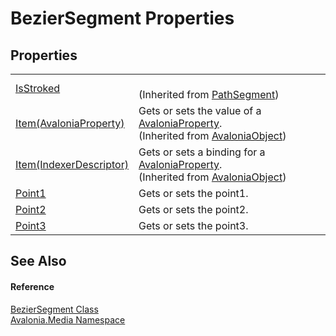 # BezierSegment Properties




## Properties
<table>
<tr>
<td><a href="P_Avalonia_Media_PathSegment_IsStroked">IsStroked</a></td>
<td><br />(Inherited from <a href="T_Avalonia_Media_PathSegment">PathSegment</a>)</td>
</tr>
<tr>
<td><a href="P_Avalonia_AvaloniaObject_Item">Item(AvaloniaProperty)</a></td>
<td>Gets or sets the value of a <a href="T_Avalonia_AvaloniaProperty">AvaloniaProperty</a>.<br />(Inherited from <a href="T_Avalonia_AvaloniaObject">AvaloniaObject</a>)</td>
</tr>
<tr>
<td><a href="P_Avalonia_AvaloniaObject_Item_1">Item(IndexerDescriptor)</a></td>
<td>Gets or sets a binding for a <a href="T_Avalonia_AvaloniaProperty">AvaloniaProperty</a>.<br />(Inherited from <a href="T_Avalonia_AvaloniaObject">AvaloniaObject</a>)</td>
</tr>
<tr>
<td><a href="P_Avalonia_Media_BezierSegment_Point1">Point1</a></td>
<td>Gets or sets the point1.</td>
</tr>
<tr>
<td><a href="P_Avalonia_Media_BezierSegment_Point2">Point2</a></td>
<td>Gets or sets the point2.</td>
</tr>
<tr>
<td><a href="P_Avalonia_Media_BezierSegment_Point3">Point3</a></td>
<td>Gets or sets the point3.</td>
</tr>
</table>

## See Also


#### Reference
<a href="T_Avalonia_Media_BezierSegment">BezierSegment Class</a>  
<a href="N_Avalonia_Media">Avalonia.Media Namespace</a>  

